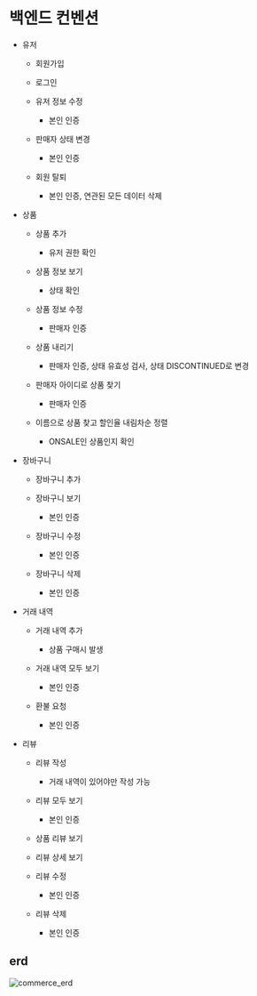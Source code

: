백엔드 컨벤션
=============

* 유저
  * 회원가입
  
  * 로그인
  
  * 유저 정보 수정
    * 본인 인증
  
  * 판매자 상태 변경
    * 본인 인증
  
  * 회원 탈퇴
    * 본인 인증, 연관된 모든 데이터 삭제

* 상품
  * 상품 추가
    * 유저 권한 확인
  
  * 상품 정보 보기
    * 상태 확인
  
  * 상품 정보 수정
    * 판매자 인증
  
  * 상품 내리기
    * 판매자 인증, 상태 유효성 검사, 상태 DISCONTINUED로 변경
  
  * 판매자 아이디로 상품 찾기
    * 판매자 인증
  
  * 이름으로 상품 찾고 할인율 내림차순 정렬
    * ONSALE인 상품인지 확인

* 장바구니
  * 장바구니 추가
  
  * 장바구니 보기
    * 본인 인증
  
  * 장바구니 수정
    * 본인 인증
  
  * 장바구니 삭제
    * 본인 인증

* 거래 내역
  * 거래 내역 추가
    * 상품 구매시 발생
  
  * 거래 내역 모두 보기
    * 본인 인증
  
  * 환불 요청
    * 본인 인증

* 리뷰
  * 리뷰 작성
    * 거래 내역이 있어야만 작성 가능
  
  * 리뷰 모두 보기
    * 본인 인증
  
  * 상품 리뷰 보기
  
  * 리뷰 상세 보기
  
  * 리뷰 수정
    * 본인 인증
  
  * 리뷰 삭제
    * 본인 인증

erd
---
![commerce_erd](https://github.com/jsham0414/zerobase-commerce/assets/22838731/8f0fdf82-8dfd-4760-b20b-07bb17c3f6f6)

